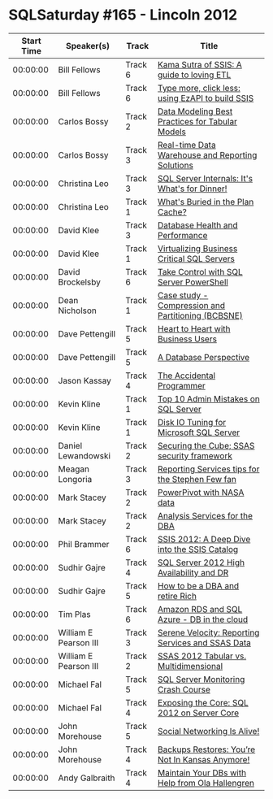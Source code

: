 # SQLSaturday #165 - Lincoln 2012
Start Time|Speaker(s)|Track|Title
---|---|---|---
00:00:00|Bill Fellows|Track 6|[Kama Sutra of SSIS: A guide to loving ETL](10436.md)
00:00:00|Bill Fellows|Track 6|[Type more, click less: using EzAPI to build SSIS](10437.md)
00:00:00|Carlos Bossy|Track 2|[Data Modeling Best Practices for Tabular Models](11308.md)
00:00:00|Carlos Bossy|Track 3|[Real-time Data Warehouse and Reporting Solutions](11309.md)
00:00:00|Christina Leo|Track 3|[SQL Server Internals:  It's What's for Dinner!](11591.md)
00:00:00|Christina Leo|Track 1|[What's Buried in the Plan Cache?](11592.md)
00:00:00|David Klee|Track 3|[Database Health and Performance](12570.md)
00:00:00|David Klee|Track 1|[Virtualizing Business Critical SQL Servers](12571.md)
00:00:00|David Brockelsby|Track 6|[Take Control with SQL Server PowerShell](12893.md)
00:00:00|Dean Nicholson|Track 1|[Case study - Compression and Partitioning (BCBSNE)](13042.md)
00:00:00|Dave Pettengill|Track 5|[Heart to Heart with Business Users](13401.md)
00:00:00|Dave Pettengill|Track 5|[A Database Perspective](13402.md)
00:00:00|Jason Kassay|Track 4|[The Accidental Programmer](16882.md)
00:00:00|Kevin Kline|Track 1|[Top 10 Admin Mistakes on SQL Server](18155.md)
00:00:00|Kevin Kline|Track 1|[Disk IO Tuning for Microsoft SQL Server](18157.md)
00:00:00|Daniel Lewandowski|Track 2|[Securing the Cube; SSAS security framework](19149.md)
00:00:00|Meagan Longoria|Track 3|[Reporting Services tips for the Stephen Few fan](19199.md)
00:00:00|Mark Stacey|Track 2|[PowerPivot with NASA data](20096.md)
00:00:00|Mark Stacey|Track 2|[Analysis Services for the DBA](20097.md)
00:00:00|Phil Brammer|Track 6|[SSIS 2012: A Deep Dive into the SSIS Catalog](22108.md)
00:00:00|Sudhir Gajre|Track 4|[SQL Server 2012 High Availability and DR](25861.md)
00:00:00|Sudhir Gajre|Track 5|[How to be a DBA and retire Rich](25863.md)
00:00:00|Tim Plas|Track 6|[Amazon RDS and SQL Azure - DB in the cloud](26577.md)
00:00:00|William E Pearson III|Track 3|[Serene Velocity: Reporting Services and SSAS Data](28053.md)
00:00:00|William E Pearson III|Track 2|[SSAS 2012 Tabular vs. Multidimensional](28054.md)
00:00:00|Michael Fal|Track 5|[SQL Server Monitoring Crash Course](34804.md)
00:00:00|Michael Fal|Track 4|[Exposing the Core: SQL 2012 on Server Core](34805.md)
00:00:00|John Morehouse|Track 5|[Social Networking Is Alive!](34833.md)
00:00:00|John Morehouse|Track 4|[Backups  Restores: You’re Not In Kansas Anymore!](34834.md)
00:00:00|Andy Galbraith|Track 4|[Maintain Your DBs with Help from Ola Hallengren](9608.md)
